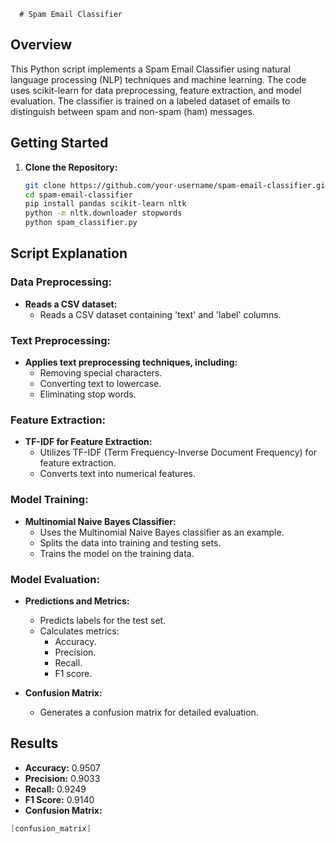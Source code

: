       # Spam Email Classifier

## Overview

This Python script implements a Spam Email Classifier using natural language processing (NLP) techniques and machine learning. The code uses scikit-learn for data preprocessing, feature extraction, and model evaluation. The classifier is trained on a labeled dataset of emails to distinguish between spam and non-spam (ham) messages.

## Getting Started

1. **Clone the Repository:**
   ```bash
   git clone https://github.com/your-username/spam-email-classifier.git
   cd spam-email-classifier
   pip install pandas scikit-learn nltk
   python -m nltk.downloader stopwords
   python spam_classifier.py
## Script Explanation

### Data Preprocessing:

- **Reads a CSV dataset:**
  - Reads a CSV dataset containing 'text' and 'label' columns.

### Text Preprocessing:

- **Applies text preprocessing techniques, including:**
  - Removing special characters.
  - Converting text to lowercase.
  - Eliminating stop words.

### Feature Extraction:

- **TF-IDF for Feature Extraction:**
  - Utilizes TF-IDF (Term Frequency-Inverse Document Frequency) for feature extraction.
  - Converts text into numerical features.

### Model Training:

- **Multinomial Naive Bayes Classifier:**
  - Uses the Multinomial Naive Bayes classifier as an example.
  - Splits the data into training and testing sets.
  - Trains the model on the training data.

### Model Evaluation:

- **Predictions and Metrics:**
  - Predicts labels for the test set.
  - Calculates metrics:
    - Accuracy.
    - Precision.
    - Recall.
    - F1 score.

- **Confusion Matrix:**
  - Generates a confusion matrix for detailed evaluation.

    
## Results

- **Accuracy:** 0.9507
- **Precision:** 0.9033
- **Recall:** 0.9249
- **F1 Score:** 0.9140
- **Confusion Matrix:**
```csharp
[confusion_matrix]

  
